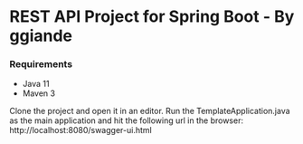 # REST API Project for Spring Boot - By ggiande

### Requirements
- Java 11
- Maven 3

Clone the project and open it in an editor. Run the TemplateApplication.java as the main application
and hit the following url in the browser: http://localhost:8080/swagger-ui.html